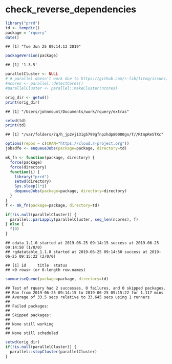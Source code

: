 check\_reverse\_dependencies
================

``` r
library("prrd")
td <- tempdir()
package = "rquery"
date()
```

    ## [1] "Tue Jun 25 09:14:13 2019"

``` r
packageVersion(package)
```

    ## [1] '1.3.5'

``` r
parallelCluster <- NULL
# # parallel doesn't work due to https://github.com/r-lib/liteq/issues/22
#ncores <- parallel::detectCores()
#parallelCluster <- parallel::makeCluster(ncores)

orig_dir <- getwd()
print(orig_dir)
```

    ## [1] "/Users/johnmount/Documents/work/rquery/extras"

``` r
setwd(td)
print(td)
```

    ## [1] "/var/folders/7q/h_jp2vj131g5799gfnpzhdp80000gn/T//RtmpReSTXc"

``` r
options(repos = c(CRAN="https://cloud.r-project.org"))
jobsdfe <- enqueueJobs(package=package, directory=td)

mk_fn <- function(package, directory) {
  force(package)
  force(directory)
  function(i) {
    library("prrd")
    setwd(directory)
    Sys.sleep(1*i)
    dequeueJobs(package=package, directory=directory)
  }
}
f <- mk_fn(package=package, directory=td)

if(!is.null(parallelCluster)) {
  parallel::parLapply(parallelCluster, seq_len(ncores), f)
} else {
  f(0)
}
```

    ## cdata_1.1.0 started at 2019-06-25 09:14:15 success at 2019-06-25 09:14:50 (1/0/0) 
    ## rqdatatable_1.1.8 started at 2019-06-25 09:14:50 success at 2019-06-25 09:15:22 (2/0/0)

    ## [1] id     title  status
    ## <0 rows> (or 0-length row.names)

``` r
summariseQueue(package=package, directory=td)
```

    ## Test of rquery had 2 successes, 0 failures, and 0 skipped packages. 
    ## Ran from 2019-06-25 09:14:15 to 2019-06-25 09:15:22 for 1.117 mins 
    ## Average of 33.5 secs relative to 33.645 secs using 1 runners
    ## 
    ## Failed packages:   
    ## 
    ## Skipped packages:   
    ## 
    ## None still working
    ## 
    ## None still scheduled

``` r
setwd(orig_dir)
if(!is.null(parallelCluster)) {
  parallel::stopCluster(parallelCluster)
}
```
